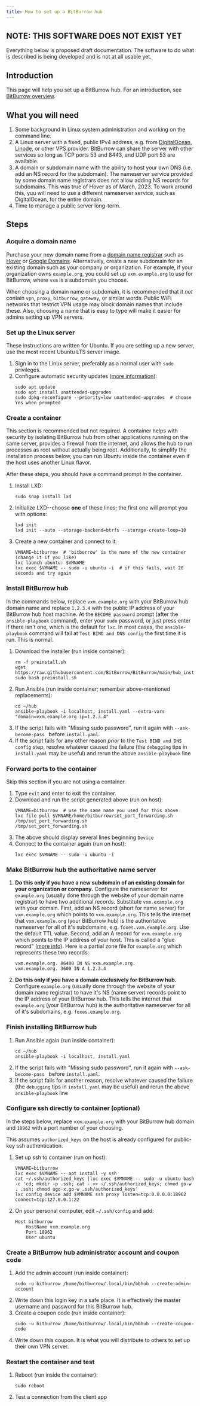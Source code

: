 ```yaml
---
title: How to set up a BitBurrow hub
---
```


## NOTE: THIS SOFTWARE DOES NOT EXIST YET

Everything below is proposed draft documentation. The software to do what is described is being developed and is not at all usable yet.

## Introduction

This page will help you set up a BitBurrow hub. For an introduction, see [BitBurrow overview](index.md).

## What you will need

1. Some background in Linux system administration and working on the command line.
1. A Linux server with a fixed, public IPv4 address, e.g. from [DigitalOcean](https://www.digitalocean.com/), [Linode](https://www.linode.com/), or other VPS provider. BitBurrow can share the server with other services so long as TCP ports 53 and 8443, and UDP port 53 are available.
1. A domain or subdomain name with the ability to host your own DNS (i.e. add an NS record for the subdomain). The nameserver service provided by some domain name registrars does not allow adding NS records for subdomains. This was true of Hover as of March, 2023. To work around this, yuu will need to use a different nameserver service, such as DigitalOcean, for the entire domain.
1. Time to manage a public server long-term.

## Steps

### Acquire a domain name

Purchase your new domain name from a [domain name registrar](https://en.wikipedia.org/wiki/Domain_name_registrar) such as [Hover](https://www.hover.com/) or [Google Domains](https://domains.google/). Alternatively, create a new subdomain for an existing domain such as your company or organization. For example, if your organization owns `example.org`, you could set up `vxm.example.org` to use for BitBurrow, where `vxm` is a subdomain you choose.

When choosing a domain name or subdomain, it is recommended that it *not* contain `vpn`, `proxy`, `bitburrow`, `gateway`, or similar words. Public WiFi networks that restrict VPN usage may block domain names that include these. Also, choosing a name that is easy to type will make it easier for admins setting up VPN servers.

### Set up the Linux server

These instructions are written for Ubuntu. If you are setting up a new server, use the most recent Ubuntu LTS server image.

1. Sign in to the Linux server, preferably as a normal user with `sudo` privileges.
1. Configure automatic security updates ([more information](https://help.ubuntu.com/community/AutomaticSecurityUpdates)):
    ```
    sudo apt update
    sudo apt install unattended-upgrades
    sudo dpkg-reconfigure --priority=low unattended-upgrades  # choose Yes when prompted
    ```

### Create a container

This section is recommended but not required. A container helps with security by isolating BitBurrow hub from other applications running on the same server, provides a firewall from the internet, and allows the hub to run processes as root without actually being root. Additionally, to simplify the installation process below, you can run Ubuntu inside the container even if the host uses another Linux flavor.

After these steps, you should have a command prompt *in* the container.

1. Install LXD:
    ```
    sudo snap install lxd
    ```
1. Initialize LXD--choose **one** of these lines; the first one will prompt you with options:
    ```
    lxd init
    lxd init --auto --storage-backend=btrfs --storage-create-loop=10
    ```
1. Create a new container and connect to it:
    ```
    VMNAME=bitburrow  # 'bitburrow' is the name of the new container (change it if you like)
    lxc launch ubuntu: $VMNAME
    lxc exec $VMNAME -- sudo -u ubuntu -i  # if this fails, wait 20 seconds and try again
    ```

### Install BitBurrow hub

In the commands below, replace `vxm.example.org` with your BitBurrow hub domain name and replace `1.2.3.4` with the public IP address of your BitBurrow hub host machine. At the `BECOME password` prompt (after the `ansible-playbook` command), enter your `sudo` password, or just press enter if there isn't one, which is the default for `lxc`. In most cases, the `ansible-playbook` command will fail at `Test BIND and DNS config` the first time it is run. This is normal.

1. Download the installer (run inside container):
    ```
    rm -f preinstall.sh
    wget https://raw.githubusercontent.com/BitBurrow/BitBurrow/main/hub_installer/preinstall.sh
    sudo bash preinstall.sh
    ```
1. Run Ansible (run inside container; remember above-mentioned replacements):
    ```
    cd ~/hub
    ansible-playbook -i localhost, install.yaml --extra-vars "domain=vxm.example.org ip=1.2.3.4"
    ```
1. If the script fails with "Missing sudo password", run it again with `--ask-become-pass ` before `install.yaml`.
1. If the script fails for any other reason *prior* to the `Test BIND and DNS config` step, resolve whatever caused the failure (the `debugging` tips in `install.yaml` may be useful) and rerun the above `ansible-playbook` line

### Forward ports to the container

Skip this section if you are not using a container.

1. Type `exit` and enter to exit the container.
1. Download and run the script generated above (run on host):
    ```
    VMNAME=bitburrow  # use the same name you used for this above
    lxc file pull $VMNAME/home/bitburrow/set_port_forwarding.sh /tmp/set_port_forwarding.sh
    /tmp/set_port_forwarding.sh
    ```
1. The above should display several lines beginning `Device`
1. Connect to the container again (run on host):
    ```
    lxc exec $VMNAME -- sudo -u ubuntu -i
    ```

### Make BitBurrow hub the authoritative name server

1. **Do this only if you have a new subdomain of an existing domain for your organization or company.** Configure the nameserver for `example.org` (usually done through the website of your domain name registrar) to have two additional records. Substitute `vxm.example.org` with your domain. First, add an NS record (short for name server) for `vxm.example.org` which points to `vxm.example.org`. This tells the internet that `vxm.example.org` (your BitBurrow hub) is the authoritative nameserver for all of it's subdomains, e.g. `foxes.vxm.example.org`. Use the default TTL value. Second, add an A record for `vxm.example.org` which points to the IP address of your host. This is called a "glue record" ([more info](https://en.wikipedia.org/wiki/Domain_Name_System#Circular_dependencies_and_glue_records)). Here is a partial zone file for `example.org` which represents these two records:
	```
	vxm.example.org. 86400 IN NS vxm.example.org.
	vxm.example.org. 3600 IN A 1.2.3.4
	```
1. **Do this only if you have a domain exclusively for BitBurrow hub.** Configure `example.org` (usually done through the website of your domain name registrar) to have it's NS (name server) records point to the IP address of your BitBurrow hub. This tells the internet that `example.org` (your BitBurrow hub) is the authoritative nameserver for all of it's subdomains, e.g. `foxes.example.org`.

### Finish installing BitBurrow hub

1. Run Ansible again (run inside container):
    ```
    cd ~/hub
    ansible-playbook -i localhost, install.yaml
    ```
1. If the script fails with "Missing sudo password", run it again with `--ask-become-pass ` before `install.yaml`.
1. If the script fails for another reason, resolve whatever caused the failure (the `debugging` tips in `install.yaml` may be useful) and rerun the above `ansible-playbook` line

### Configure ssh directly to container (optional)

In the steps below, replace `vxm.example.org` with your BitBurrow hub domain and `18962` with a port number of your choosing.

This assumes `authorized_keys` on the host is already configured for public-key ssh authentication.

1. Set up ssh to container (run on host):
    ```
    VMNAME=bitburrow
    lxc exec $VMNAME -- apt install -y ssh
    cat ~/.ssh/authorized_keys |lxc exec $VMNAME -- sudo -u ubuntu bash -c 'cd; mkdir -p .ssh; cat - >> ~/.ssh/authorized_keys; chmod go-w . .ssh; chmod ugo-x,go-w .ssh/authorized_keys'
    lxc config device add $VMNAME ssh proxy listen=tcp:0.0.0.0:18962 connect=tcp:127.0.0.1:22
    ```
1. On your personal computer, edit `~/.ssh/config` and add:
    ```
    Host bitburrow
        HostName vxm.example.org
        Port 18962
        User ubuntu
    ```

### Create a BitBurrow hub administrator account and coupon code

1. Add the admin account (run inside container):
    ```
    sudo -u bitburrow /home/bitburrow/.local/bin/bbhub --create-admin-account
    ```
1. Write down this login key in a safe place. It is effectively the master username and password for this BitBurrow hub.
1. Create a coupon code (run inside container):
    ```
    sudo -u bitburrow /home/bitburrow/.local/bin/bbhub --create-coupon-code
    ```
1. Write down this coupon. It is what you will distribute to others to set up their own VPN server.

### Restart the container and test

1. Reboot (run inside the container):
    ```
    sudo reboot
    ```
1. Test a connection from the client app
